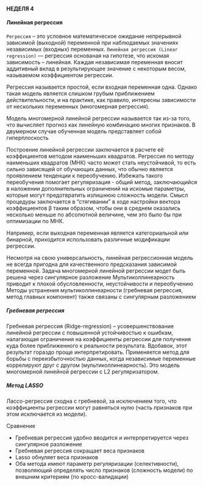 #### НЕДЕЛЯ 4 
#### Линейная регрессия

`Регрессия` – это условное математическое ожидание непрерывной зависимой (выходной) переменной при наблюдаемых значениях независимых (входных) переменных. 
`Линейная регрессия (Linear regression)` —  регрессия основаная на гипотезе, что искомая зависимость – линейная. 
Каждая независимая переменная вносит аддитивный вклад в результирующее значение с некоторым весом, называемом коэффициентом регрессии.

Регрессия называется простой, если входная переменная одна. Однако такая модель является слишком грубым приближением действительности, 
и на практике, как правило, интересны зависимости от нескольких переменных (многомерная регрессия).

Модель многомерной линейной регрессии называется так из-за того, что вычисляет прогноз как линейную комбинацию многих признаков. 
В двумерном случае обученная модель представляет собой гиперплоскость

Построение линейной регрессии заключается в расчете её коэффициентов методом наименьших квадратов. 
Регрессия по методу наименьших квадратов (МНК) часто может стать неустойчивой, то есть сильно зависящей от обучающих данных, 
что обычно является проявлением тенденции к переобучению. Избежать такого переобучения помогает регуляризация - общий метод, заключающийся 
в наложении дополнительных ограничений на искомые параметры, которые могут предотвратить излишнюю сложность модели. 
Смысл процедуры заключается в “стягивании” в ходе настройки вектора коэффициентов  β  таким образом, чтобы они в среднем оказались несколько 
меньше по абсолютной величине, чем это было бы при оптимизации по МНК.

Например, если выходная переменная является категориальной или бинарной, приходится использовать различные модификации регрессии.

Несмотря на свою универсальность, линейная регрессионная модель не всегда пригодна для качественного предсказания зависимой переменной.
Задача многомерной линейной регрессии модет быть решена через сингулярное разложение
Мультиколлинеарность приводит к плохой обусловленности, неустойчивости и переобучению
Методы устранения мультиколлинеарности (гребневая регрессия, метод главных компонент) также связаны с сингулярным разложением

##### Гребневая регрессия
Гребневая регрессия (Ridge-regression) – усовершенствование линейной регрессии с повышенной устойчивостью к ошибкам, налагающая 
ограничения на коэффициенты регрессии для получения куда более приближенного к реальности результата. Вдобавок, этот результат 
гораздо проще интерпретировать. Применяется метод для борьбы с переизбыточностью данных, когда независимые переменные коррелируют 
друг с другом (мультиколлинеарность). Это модель многомерной линейной регрессии с L2 регуляризатором. 

##### Метод LASSO
Лассо-регрессия сходна с гребневой, за исключением того, что коэффициенты регрессии могут равняться нулю (часть признаков при этом исключается из модели).

Сравнение 
- Гребневая регрессия  удобно вводится и интерпретируется через сингулярное разложение
- Гребневая регрессия сокращает веса признаков
- Lasso обнуляет веса признаков
- Оба метода имеют параметр регуляризации (селективности), позволяющий определять число признаков (сложность модели) по внешним критериям (по кросс-валидации)


